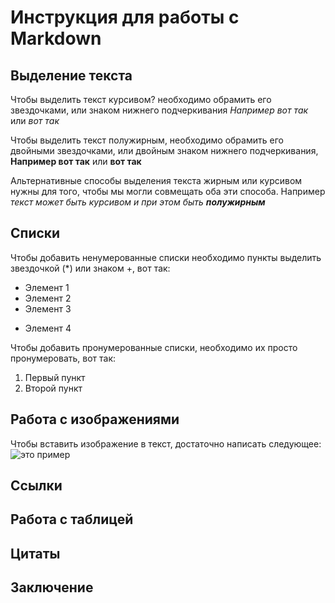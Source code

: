 # Инструкция для работы с Markdown

## Выделение текста

Чтобы выделить текст курсивом? необходимо обрамить его звездочками, или знаком нижнего подчеркивания *Например вот так* или _вот так_

Чтобы выделить текст полужирным, необходимо обрамить его двойными звездочками, или двойным знаком нижнего подчеркивания, **Например вот так** или __вот так__

Альтернативные способы выделения текста жирным или курсивом нужны для того, чтобы мы могли совмещать оба эти способа. Например _текст может быть курсивом и при этом быть **полужирным**_

## Списки

Чтобы добавить ненумерованные списки необходимо пункты выделить звездочкой (*) или знаком +, вот так:
* Элемент 1
* Элемент 2
* Элемент 3
+ Элемент 4

Чтобы добавить пронумерованные списки, необходимо их просто пронумеровать, вот так:
1. Первый пункт
2. Второй пункт

## Работа с изображениями

Чтобы вставить изображение в текст, достаточно написать следующее: 
![это пример](git.png)

## Ссылки

## Работа с таблицей

## Цитаты

## Заключение